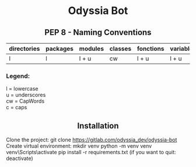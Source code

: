 <div align="center">

# Odyssia Bot

## PEP 8 - Naming Conventions

</div>

| directories | packages  | modules  | classes | fonctions | variables | constants |
| ------ | ------ | ------ | ------ | ------ | ------ | ------ |
| l | l | l + u | cw | l + u | l + u | c + u |

### Legend:

l = lowercase \
u = underscores \
cw = CapWords \
c = caps

<div align="center">

## Installation

</div>

Clone the project: git clone https://gitlab.com/odyssia_dev/odyssia-bot
Create virtual environment:
mkdir venv
python -m venv venv
venv\Scripts\activate
pip install -r requirements.txt
(if you want to quit: deactivate)
